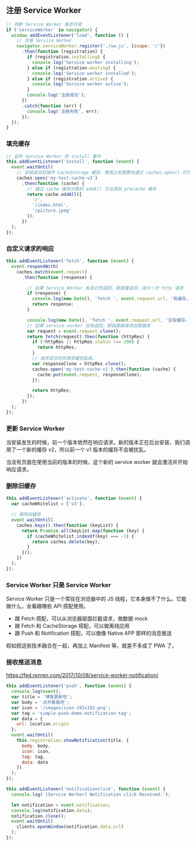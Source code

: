 ## 注册 Service Worker

```javascript
// 判断 Service Worker 是否可用
if ('serviceWorker' in navigator) {
  window.addEventListener('load', function () {
    // 注册 Service Worker
    navigator.serviceWorker.register('./sw.js', {scope: '/'})
      .then(function (registration) {
        if (registration.installing) {
          console.log('Service worker installing');
        } else if (registration.waiting) {
          console.log('Service worker installed');
        } else if (registration.active) {
          console.log('Service worker active');
        }
        console.log('注册成功');
      })
      .catch(function (err) {
        console.log('注册失败', err);
      });
  });
}
```


### 填充缓存

```javascript
// 监听 Service Worker 的 install 事件
this.addEventListener('install', function (event) {
  event.waitUntil(
    // 安装成功后操作 CacheStorage 缓存，使用之前需要先通过 caches.open() 打开对应缓存空间
    caches.open('my-test-cache-v3')
      .then(function (cache) {
        // 通过 cache 缓存对象的 addAll 方法添加 precache 缓存
        return cache.addAll([
          '/',
          '/index.html',
          '/picture.jpeg'
        ]);
      })
  );
});
```

### 自定义请求的响应

```javascript
this.addEventListener('fetch', function (event) {
  event.respondWith(
    caches.match(event.request)
      .then(function (response) {

        // 如果 Service Worker 有自己的返回，就直接返回，减少一次 http 请求
        if (response) {
          console.log(new Date(), 'fetch ', event.request.url, '有缓存，从缓存中取');
          return response;
        }

        console.log(new Date(), 'fetch ', event.request.url, '没有缓存，网络获取');
        // 如果 service worker 没有返回，那就直接请求远程服务
        var request = event.request.clone();
        return fetch(request).then(function (httpRes) {
          if (!httpRes || httpRes.status !== 200) {
            return httpRes;
          }
          // 请求成功则将请求缓存起来。
          var responseClone = httpRes.clone();
          caches.open('my-test-cache-v1').then(function (cache) {
            cache.put(event.request, responseClone);
          });

          return httpRes;
        });
      })
  );
});
```

### 更新 Service Worker

当安装发生的时候，前一个版本依然在响应请求，新的版本正在后台安装，我们调用了一个新的缓存 v2，所以前一个 v1 版本的缓存不会被扰乱。

当没有页面在使用当前的版本的时候，这个新的 service worker 就会激活并开始响应请求。

### 删除旧缓存

```javascript
this.addEventListener('activate', function (event) {
  var cacheWhitelist = ['v3'];

  // 删除旧缓存
  event.waitUntil(
    caches.keys().then(function (keyList) {
      return Promise.all(keyList.map(function (key) {
        if (cacheWhitelist.indexOf(key) === -1) {
          return caches.delete(key);
        }
      }));
    })
  );
});
```


### Service Worker 只是 Service Worker

Service Worker 只是一个常驻在浏览器中的 JS 线程，它本身做不了什么。它能做什么，全看跟哪些 API 搭配使用。

- 跟 Fetch 搭配，可以从浏览器层面拦截请求，做数据 mock
- 跟 Fetch 和 CacheStorage 搭配，可以做离线应用
- 跟 Push 和 Notification 搭配，可以做像 Native APP 那样的消息推送

假如把这些技术融合在一起，再加上 Manifest 等，就差不多成了 PWA 了。


### 接收推送消息

https://fed.renren.com/2017/10/08/service-worker-notification/

```javascript
this.addEventListener('push', function (event) {
  console.log(event);
  var title = '博客更新啦';
  var body = '点开看看吧';
  var icon = '/images/icon-192x192.png';
  var tag = 'simple-push-demo-notification-tag';
  var data = {
    url: location.origin
  };
  event.waitUntil(
    this.registration.showNotification(title, {
      body: body,
      icon: icon,
      tag: tag,
      data: data
    })
  );
});

this.addEventListener('notificationclick', function (event) {
  console.log('[Service Worker] Notification click Received.');

  let notification = event.notification;
  console.log(notification.data);
  notification.close();
  event.waitUntil(
    clients.openWindow(notification.data.url)
  );
});
```

